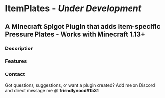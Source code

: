# ItemPlates - *Under Development*

## A Minecraft Spigot Plugin that adds Item-specific Pressure Plates - Works with Minecraft 1.13+

### Description

### Features

### Contact
Got questions, suggestions, or want a plugin created? Add me on Discord and direct message me @ **friendlynood#1531**
